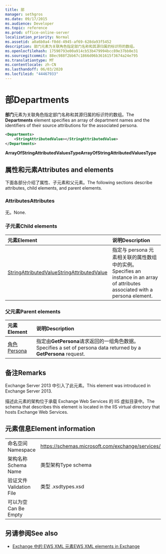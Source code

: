 ```yaml
---
title: 部
manager: sethgros
ms.date: 09/17/2015
ms.audience: Developer
ms.topic: reference
ms.prod: office-online-server
localization_priority: Normal
ms.assetid: a0a6b0a4-f0dd-4945-af69-628da93f5452
description: 部门元素为关联角色指定部门名称和其源归属的标识符的数组。
ms.openlocfilehash: 17590793e00a914cb53b479994bcc89e37bb0e31
ms.sourcegitcommit: 88ec988f2bb67c1866d06b361615f3674a24e795
ms.translationtype: MT
ms.contentlocale: zh-CN
ms.lasthandoff: 06/03/2020
ms.locfileid: "44467933"
---
```

# <a name="departments"></a><span data-ttu-id="02872-103">部</span><span class="sxs-lookup"><span data-stu-id="02872-103">Departments</span></span>

<span data-ttu-id="02872-104">**部门**元素为关联角色指定部门名称和其源归属的标识符的数组。</span><span class="sxs-lookup"><span data-stu-id="02872-104">The **Departments** element specifies an array of department names and the identifiers of their source attributions for the associated persona.</span></span> 
  
```XML
<Departments>
    <StringAttributedValue></StringAttributedValue>
</Departments>
```

 <span data-ttu-id="02872-105">**ArrayOfStringAttributedValuesType**</span><span class="sxs-lookup"><span data-stu-id="02872-105">**ArrayOfStringAttributedValuesType**</span></span>
## <a name="attributes-and-elements"></a><span data-ttu-id="02872-106">属性和元素</span><span class="sxs-lookup"><span data-stu-id="02872-106">Attributes and elements</span></span>

<span data-ttu-id="02872-107">下面各部分介绍了属性、子元素和父元素。</span><span class="sxs-lookup"><span data-stu-id="02872-107">The following sections describe attributes, child elements, and parent elements.</span></span>
  
### <a name="attributes"></a><span data-ttu-id="02872-108">Attributes</span><span class="sxs-lookup"><span data-stu-id="02872-108">Attributes</span></span>

<span data-ttu-id="02872-109">无。</span><span class="sxs-lookup"><span data-stu-id="02872-109">None.</span></span>
  
### <a name="child-elements"></a><span data-ttu-id="02872-110">子元素</span><span class="sxs-lookup"><span data-stu-id="02872-110">Child elements</span></span>

|<span data-ttu-id="02872-111">**元素**</span><span class="sxs-lookup"><span data-stu-id="02872-111">**Element**</span></span>|<span data-ttu-id="02872-112">**说明**</span><span class="sxs-lookup"><span data-stu-id="02872-112">**Description**</span></span>|
|:-----|:-----|
|[<span data-ttu-id="02872-113">StringAttributedValue</span><span class="sxs-lookup"><span data-stu-id="02872-113">StringAttributedValue</span></span>](stringattributedvalue.md) <br/> |<span data-ttu-id="02872-114">指定与 persona 元素相关联的属性数组中的实例。</span><span class="sxs-lookup"><span data-stu-id="02872-114">Specifies an instance in an array of attributes associated with a persona element.</span></span>  <br/> |
   
### <a name="parent-elements"></a><span data-ttu-id="02872-115">父元素</span><span class="sxs-lookup"><span data-stu-id="02872-115">Parent elements</span></span>

|<span data-ttu-id="02872-116">**元素**</span><span class="sxs-lookup"><span data-stu-id="02872-116">**Element**</span></span>|<span data-ttu-id="02872-117">**说明**</span><span class="sxs-lookup"><span data-stu-id="02872-117">**Description**</span></span>|
|:-----|:-----|
|[<span data-ttu-id="02872-118">角色</span><span class="sxs-lookup"><span data-stu-id="02872-118">Persona</span></span>](persona.md) <br/> |<span data-ttu-id="02872-119">指定由**GetPersona**请求返回的一组角色数据。</span><span class="sxs-lookup"><span data-stu-id="02872-119">Specifies a set of persona data returned by a **GetPersona** request.</span></span>  <br/> |
   
## <a name="remarks"></a><span data-ttu-id="02872-120">备注</span><span class="sxs-lookup"><span data-stu-id="02872-120">Remarks</span></span>

<span data-ttu-id="02872-121">Exchange Server 2013 中引入了此元素。</span><span class="sxs-lookup"><span data-stu-id="02872-121">This element was introduced in Exchange Server 2013.</span></span>
  
<span data-ttu-id="02872-122">描述此元素的架构位于承载 Exchange Web Services 的 IIS 虚拟目录中。</span><span class="sxs-lookup"><span data-stu-id="02872-122">The schema that describes this element is located in the IIS virtual directory that hosts Exchange Web Services.</span></span>
  
## <a name="element-information"></a><span data-ttu-id="02872-123">元素信息</span><span class="sxs-lookup"><span data-stu-id="02872-123">Element information</span></span>

|||
|:-----|:-----|
|<span data-ttu-id="02872-124">命名空间</span><span class="sxs-lookup"><span data-stu-id="02872-124">Namespace</span></span>  <br/> |https://schemas.microsoft.com/exchange/services/2006/types  <br/> |
|<span data-ttu-id="02872-125">架构名称</span><span class="sxs-lookup"><span data-stu-id="02872-125">Schema Name</span></span>  <br/> |<span data-ttu-id="02872-126">类型架构</span><span class="sxs-lookup"><span data-stu-id="02872-126">Type schema</span></span>  <br/> |
|<span data-ttu-id="02872-127">验证文件</span><span class="sxs-lookup"><span data-stu-id="02872-127">Validation File</span></span>  <br/> |<span data-ttu-id="02872-128">类型 .xsd</span><span class="sxs-lookup"><span data-stu-id="02872-128">types.xsd</span></span>  <br/> |
|<span data-ttu-id="02872-129">可以为空</span><span class="sxs-lookup"><span data-stu-id="02872-129">Can Be Empty</span></span>  <br/> ||
   
## <a name="see-also"></a><span data-ttu-id="02872-130">另请参阅</span><span class="sxs-lookup"><span data-stu-id="02872-130">See also</span></span>

- [<span data-ttu-id="02872-131">Exchange 中的 EWS XML 元素</span><span class="sxs-lookup"><span data-stu-id="02872-131">EWS XML elements in Exchange</span></span>](ews-xml-elements-in-exchange.md)

